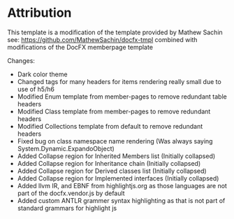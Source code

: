 # Attribution

This template is a modification of the template provided by Mathew Sachin
see: https://github.com/MathewSachin/docfx-tmpl
combined with modifications of the DocFX memberpage template

Changes:
* Dark color theme
* Changed tags for many headers for items rendering really small due to use of h5/h6
* Modified Enum template from member-pages to remove redundant table headers
* Modified Class template from member-pages to remove redundant headers
* Modified Collections template from default to remove redundant headers
* Fixed bug on class namespace name rendering (Was always saying System.Dynamic.ExpandoObject)
* Added Collapse region for Inherited Members list (Initially collapsed)
* Added Collapse region for Inheritance chain (Initially collapsed)
* Added Collapse region for Derived classes list (Initially collapsed)
* Added Collapse region for Implemented interfaces (Initially collapsed)
* Added llvm IR, and EBNF from highlightjs.org as those languages are not part of the docfx.vendor.js by default
* Added custom ANTLR grammer syntax highlighting as that is not part of standard grammars for highlight js

